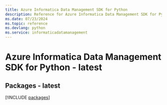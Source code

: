 ```yaml
---
title: Azure Informatica Data Management SDK for Python
description: Reference for Azure Informatica Data Management SDK for Python
ms.date: 07/23/2024
ms.topic: reference
ms.devlang: python
ms.service: informaticadatamanagement
---
```

# Azure Informatica Data Management SDK for Python - latest
## Packages - latest
[!INCLUDE [packages](informatica-data-management-index.md)]